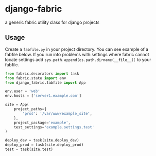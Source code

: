 # django-fabric

a generic fabric utility class for django projects

## Usage

Create a `fabfile.py` in your project directory. You can see example of a fabfile below. If you 
run into problems with settings where fabric cannot locate settings add 
`sys.path.append(os.path.dirname(__file__))` to your fabfile.

```python
from fabric.decorators import task
from fabric.state import env
from django_fabric.fabfile import App

env.user = 'web'
env.hosts = ['server1.example.com']

site = App(
    project_paths={
        'prod': '/var/www/example_site',
    },
    project_package='example',
    test_settings='example.settings.test'
)

deploy_dev = task(site.deploy_dev)
deploy_prod = task(site.deploy_prod)
test = task(site.test)
```
